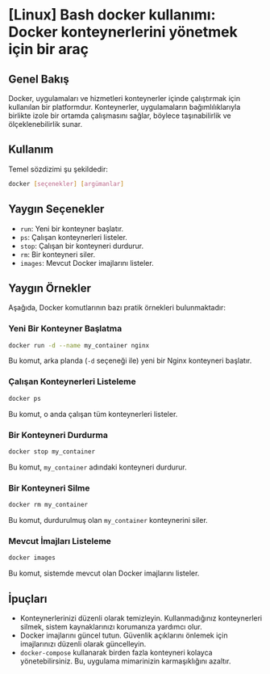 # [Linux] Bash docker kullanımı: Docker konteynerlerini yönetmek için bir araç

## Genel Bakış
Docker, uygulamaları ve hizmetleri konteynerler içinde çalıştırmak için kullanılan bir platformdur. Konteynerler, uygulamaların bağımlılıklarıyla birlikte izole bir ortamda çalışmasını sağlar, böylece taşınabilirlik ve ölçeklenebilirlik sunar.

## Kullanım
Temel sözdizimi şu şekildedir:
```bash
docker [seçenekler] [argümanlar]
```

## Yaygın Seçenekler
- `run`: Yeni bir konteyner başlatır.
- `ps`: Çalışan konteynerleri listeler.
- `stop`: Çalışan bir konteyneri durdurur.
- `rm`: Bir konteyneri siler.
- `images`: Mevcut Docker imajlarını listeler.

## Yaygın Örnekler
Aşağıda, Docker komutlarının bazı pratik örnekleri bulunmaktadır:

### Yeni Bir Konteyner Başlatma
```bash
docker run -d --name my_container nginx
```
Bu komut, arka planda (`-d` seçeneği ile) yeni bir Nginx konteyneri başlatır.

### Çalışan Konteynerleri Listeleme
```bash
docker ps
```
Bu komut, o anda çalışan tüm konteynerleri listeler.

### Bir Konteyneri Durdurma
```bash
docker stop my_container
```
Bu komut, `my_container` adındaki konteyneri durdurur.

### Bir Konteyneri Silme
```bash
docker rm my_container
```
Bu komut, durdurulmuş olan `my_container` konteynerini siler.

### Mevcut İmajları Listeleme
```bash
docker images
```
Bu komut, sistemde mevcut olan Docker imajlarını listeler.

## İpuçları
- Konteynerlerinizi düzenli olarak temizleyin. Kullanmadığınız konteynerleri silmek, sistem kaynaklarınızı korumanıza yardımcı olur.
- Docker imajlarını güncel tutun. Güvenlik açıklarını önlemek için imajlarınızı düzenli olarak güncelleyin.
- `docker-compose` kullanarak birden fazla konteyneri kolayca yönetebilirsiniz. Bu, uygulama mimarinizin karmaşıklığını azaltır.